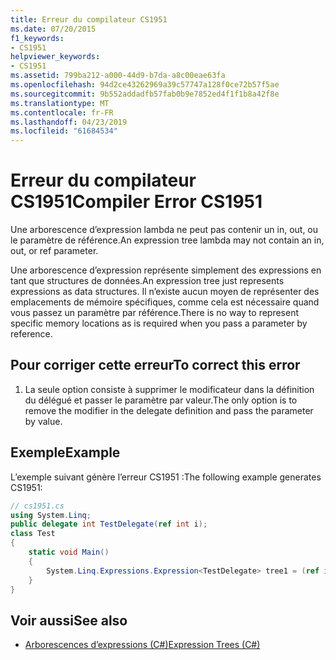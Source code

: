 ```yaml
---
title: Erreur du compilateur CS1951
ms.date: 07/20/2015
f1_keywords:
- CS1951
helpviewer_keywords:
- CS1951
ms.assetid: 799ba212-a000-44d9-b7da-a8c00eae63fa
ms.openlocfilehash: 94d2ce43262969a39c57747a128f0ce72b57f5ae
ms.sourcegitcommit: 9b552addadfb57fab0b9e7852ed4f1f1b8a42f8e
ms.translationtype: MT
ms.contentlocale: fr-FR
ms.lasthandoff: 04/23/2019
ms.locfileid: "61684534"
---
```

# <a name="compiler-error-cs1951"></a><span data-ttu-id="52b5a-102">Erreur du compilateur CS1951</span><span class="sxs-lookup"><span data-stu-id="52b5a-102">Compiler Error CS1951</span></span>
<span data-ttu-id="52b5a-103">Une arborescence d’expression lambda ne peut pas contenir un in, out, ou le paramètre de référence.</span><span class="sxs-lookup"><span data-stu-id="52b5a-103">An expression tree lambda may not contain an in, out, or ref parameter.</span></span>  
  
 <span data-ttu-id="52b5a-104">Une arborescence d’expression représente simplement des expressions en tant que structures de données.</span><span class="sxs-lookup"><span data-stu-id="52b5a-104">An expression tree just represents expressions as data structures.</span></span> <span data-ttu-id="52b5a-105">Il n’existe aucun moyen de représenter des emplacements de mémoire spécifiques, comme cela est nécessaire quand vous passez un paramètre par référence.</span><span class="sxs-lookup"><span data-stu-id="52b5a-105">There is no way to represent specific memory locations as is required when you pass a parameter by reference.</span></span>  
  
## <a name="to-correct-this-error"></a><span data-ttu-id="52b5a-106">Pour corriger cette erreur</span><span class="sxs-lookup"><span data-stu-id="52b5a-106">To correct this error</span></span>  
  
1. <span data-ttu-id="52b5a-107">La seule option consiste à supprimer le modificateur dans la définition du délégué et passer le paramètre par valeur.</span><span class="sxs-lookup"><span data-stu-id="52b5a-107">The only option is to remove the modifier in the delegate definition and pass the parameter by value.</span></span>  
  
## <a name="example"></a><span data-ttu-id="52b5a-108">Exemple</span><span class="sxs-lookup"><span data-stu-id="52b5a-108">Example</span></span>  
 <span data-ttu-id="52b5a-109">L’exemple suivant génère l’erreur CS1951 :</span><span class="sxs-lookup"><span data-stu-id="52b5a-109">The following example generates CS1951:</span></span>  
  
```csharp  
// cs1951.cs  
using System.Linq;  
public delegate int TestDelegate(ref int i);  
class Test  
{  
    static void Main()  
    {  
        System.Linq.Expressions.Expression<TestDelegate> tree1 = (ref int x) => x; // CS1951  
    }  
}  
```  
  
## <a name="see-also"></a><span data-ttu-id="52b5a-110">Voir aussi</span><span class="sxs-lookup"><span data-stu-id="52b5a-110">See also</span></span>

- [<span data-ttu-id="52b5a-111">Arborescences d’expressions (C#)</span><span class="sxs-lookup"><span data-stu-id="52b5a-111">Expression Trees (C#)</span></span>](../programming-guide/concepts/expression-trees/index.md)
